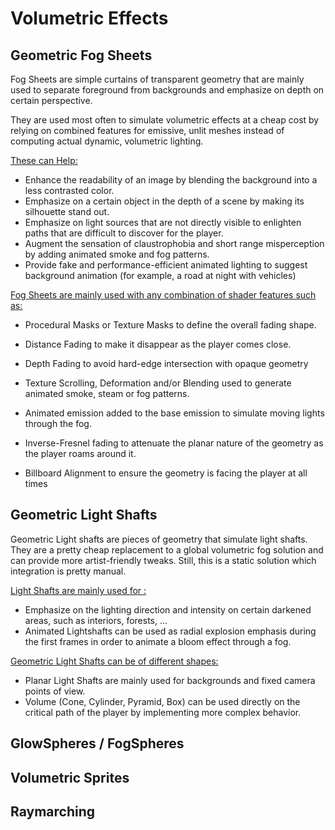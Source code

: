 # Volumetric Effects

## Geometric Fog Sheets

Fog Sheets are simple curtains of transparent geometry that are mainly used to separate foreground from backgrounds and emphasize on depth on certain perspective. 

They are used most often to simulate volumetric effects at a cheap cost by relying on combined features for emissive, unlit meshes instead of computing actual dynamic, volumetric lighting.

<u>These can Help:</u>

* Enhance the readability of an image by blending the background into a less contrasted color.
* Emphasize on a certain object in the depth of a scene by making its silhouette stand out.
* Emphasize on light sources that are not directly visible to enlighten paths that are difficult to discover for the player.
* Augment the sensation of claustrophobia and short range misperception by adding animated smoke and fog patterns.
* Provide fake and performance-efficient animated lighting to suggest background animation (for example, a road at night with vehicles)

<u>Fog Sheets are mainly used with any combination of shader features such as:</u>

* Procedural Masks or Texture Masks to define the overall fading shape.

* Distance Fading to make it disappear as the player comes close.

* Depth Fading to avoid hard-edge intersection with opaque geometry

* Texture Scrolling, Deformation and/or Blending used to generate animated smoke, steam or fog patterns. 

* Animated emission added to the base emission to simulate moving lights through the fog.

* Inverse-Fresnel fading to attenuate the planar nature of the geometry as the player roams around it.

* Billboard Alignment to ensure the geometry is facing the player at all times

  

## Geometric Light Shafts

Geometric Light shafts are pieces of geometry that simulate light shafts. They are a pretty cheap replacement to a global volumetric fog solution and can provide more artist-friendly tweaks. Still, this is a static solution which integration is pretty manual.

<u>Light Shafts are mainly used for :</u>

* Emphasize on the lighting direction and intensity on certain darkened areas, such as interiors, forests, ...
* Animated Lightshafts can be used as radial explosion emphasis during the first frames in order to animate a bloom effect through a fog.

<u>Geometric Light Shafts can be of different shapes:</u>

* Planar Light Shafts are mainly used for backgrounds and fixed camera points of view.
* Volume (Cone, Cylinder, Pyramid, Box) can be used directly on the critical path of the player by implementing more complex behavior.



## GlowSpheres / FogSpheres

## Volumetric Sprites

## Raymarching





